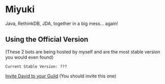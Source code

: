 # Miyuki
Java, RethinkDB, JDA, together in a big mess... again!
## Using the Official Version
(These 2 bots are being hosted by myself and are the most stable version you would even found)

`Current Stable Version: ???`

[Invite David to your Guild](https://discordapp.com/oauth2/authorize?client_id=248413671183613953&scope=bot) (You should invite this one)